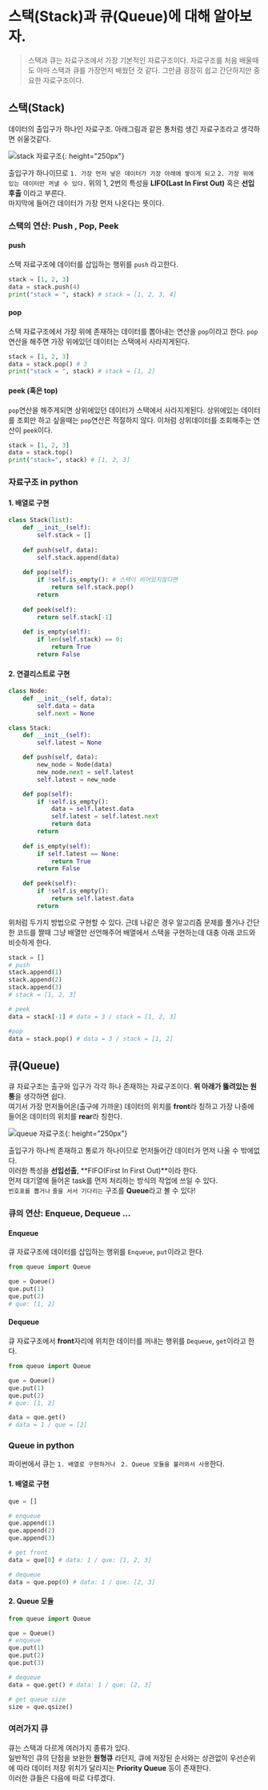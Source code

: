 # 스택(Stack)과 큐(Queue)에 대해 알아보자.

> 스택과 큐는 자료구조에서 가장 기본적인 자료구조이다.
> 자료구조를 처음 배울때도 아마 스택과 큐를 가장먼저 배웠던 것 같다.
> 그만큼 굉장히 쉽고 간단하지만 중요한 자료구조이다.

## 스택(Stack)

데이터의 출입구가 하나인 자료구조.
아래그림과 같은 통처럼 생긴 자료구조라고 생각하면 쉬울것같다.

![stack 자료구조](https://github.com/j1mmyson/j1mmyson.github.io/blob/master/assets/img/stack.PNG?raw=true){: height="250px"}

출입구가 하나이므로 `1. 가장 먼저 넣은 데이터가 가장 아래에 쌓이게 되고` `2. 가장 위에 있는 데이터만 꺼낼 수 있다.`
위의 1, 2번의 특성을 **LIFO(Last In First Out)** 혹은 **선입후출** 이라고 부른다.<br>
마지막에 들어간 데이터가 가장 먼저 나온다는 뜻이다.

### 스택의 연산: Push , Pop, Peek

#### push

스택 자료구조에 데이터를 삽입하는 행위를 `push` 라고한다.

```python
stack = [1, 2, 3]
data = stack.push(4)
print("stack = ", stack) # stack = [1, 2, 3, 4]
```

#### pop

스택 자료구조에서 가장 위에 존재하는 데이터를 뽑아내는 연산을 `pop`이라고 한다.
`pop`연산을 해주면 가장 위에있던 데이터는 스택에서 사라지게된다.

```python
stack = [1, 2, 3]
data = stack.pop() # 3
print("stack = ", stack) # stack = [1, 2]
```

#### peek (혹은 top)

`pop`연산을 해주게되면 상위에있던 데이터가 스택에서 사라지게된다.
상위에있는 데이터를 조회만 하고 싶을때는 `pop`연산은 적절하지 않다.
이처럼 상위데이터를 조회해주는 연산이 `peek`이다.

```python
stack = [1, 2, 3]
data = stack.top()
print("stack=", stack) # [1, 2, 3]
```



### 자료구조 in python

#### 1. 배열로 구현

```python
class Stack(list):
    def __init__(self):
        self.stack = []
        
	def push(self, data):
        self.stack.append(data)
      	
	def pop(self):
        if !self.is_empty(): # 스택이 비어있지않다면
        	return self.stack.pop()
    	return
    
    def peek(self):
        return self.stack[-1]
    
    def is_empty(self):
        if len(self.stack) == 0:
            return True
        return False
```

#### 2. 연결리스트로 구현

```python
class Node:
    def __init__(self, data):
        self.data = data
        self.next = None

class Stack:
    def __init__(self):
        self.latest = None

	def push(self, data):
        new_node = Node(data)
        new_node.next = self.latest
        self.latest = new_node

	def pop(self):
        if !self.is_empty():
            data = self.latest.data
            self.latest = self.latest.next
            return data
        return
    
    def is_empty(self):
        if self.latest == None:
            return True
        return False
    
    def peek(self):
        if !self.is_empty():
            return self.latest.data
        return
```

위처럼 두가지 방법으로 구현할 수 있다. 
근데 나같은 경우 알고리즘 문제를 풀거나 간단한 코드를 짤때 그냥 배열만 선언해주어 배열에서 스택을 구현하는데 대충 아래 코드와 비슷하게 한다.

```python
stack = []
# push
stack.append(1)
stack.append(2)
stack.append(3)
# stack = [1, 2, 3]

# peek
data = stack[-1] # data = 3 / stack = [1, 2, 3]

#pop
data = stack.pop() # data = 3 / stack = [1, 2]

```



## 큐(Queue)

큐 자료구조는 출구와 입구가 각각 하나 존재하는 자료구조이다.
**위 아래가 뚫려있는 원통**을 생각하면 쉽다.<br>
여기서 가장 먼저들어온(출구에 가까운) 데이터의 위치를 **front**라 칭하고 가장 나중에 들어온 데이터의 위치를 **rear**라 칭한다.

![queue 자료구조](https://github.com/j1mmyson/j1mmyson.github.io/blob/master/assets/img/queue.PNG?raw=true){: height="250px"}

출입구가 하나씩 존재하고 통로가 하나이므로 먼저들어간 데이터가 먼저 나올 수 밖에없다.<br>
이러한 특성을 **선입선출**, **FIFO(First In First Out)**이라 한다.<br>
먼저 대기열에 들어온 task를 먼저 처리하는 방식의 작업에 쓰일 수 있다.<br>
`번호표를 뽑거나` `줄을 서서 기다리는` 구조를 **Queue**라고 볼 수 있다!

### 큐의 연산: Enqueue, Dequeue ...

#### Enqueue

큐 자료구조에 데이터를 삽입하는 행위를 `Enqueue`, `put`이라고 한다.

```python
from queue import Queue

que = Queue()
que.put(1)
que.put(2)
# que: [1, 2] 
```

#### Dequeue

큐 자료구조에서 **front**자리에 위치한 데이터를 꺼내는 행위를 `Dequeue`, `get`이라고 한다.

```python
from queue import Queue

que = Queue()
que.put(1)
que.put(2)
# que: [1, 2]

data = que.get()
# data = 1 / que = [2]
```



### Queue in python

파이썬에서 큐는 `1. 배열로 구현하거나 ` `2. Queue 모듈을 불러와서 사용`한다.

#### 1. 배열로 구현

```python
que = []

# enqueue
que.append(1)
que.append(2)
que.append(3)

# get front
data = que[0] # data: 1 / que: [1, 2, 3]

# dequeue
data = que.pop(0) # data: 1 / que: [2, 3]

```

#### 2. Queue 모듈

```python
from queue import Queue

que = Queue()
# enqueue
que.put(1)
que.put(2)
que.put(3)

# dequeue
data = que.get() # data: 1 / que: [2, 3]

# get queue size
size = que.qsize()
```

### 여러가지 큐

큐는 스택과 다르게 여러가지 종류가 있다.<br>
일반적인 큐의 단점을 보완한 **원형큐** 라던지,
큐에 저장된 순서와는 상관없이 우선순위에 따라 데이터 저장 위치가 달라지는 **Priority Queue** 등이 존재한다.<br>
이러한 큐들은 다음에 따로 다루겠다.
